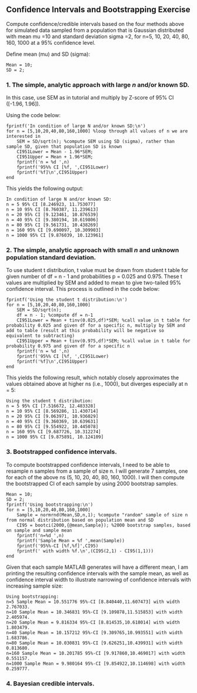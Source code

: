 ## Confidence Intervals and Bootstrapping Exercise

Compute confidence/credible intervals based on the four methods above for simulated data sampled from a population that is Gaussian distributed with mean mu =10 and standard deviation sigma =2, for n=5, 10, 20, 40, 80, 160, 1000 at a 95% confidence level.

Define mean (mu) and SD (sigma): 

```
Mean = 10;
SD = 2;
```

### 1. The simple, analytic approach with large *n* and/or known SD. 

In this case, use SEM as in tutorial and multiply by Z-score of 95% CI ([-1.96, 1.96]). 

Using the code below: 

```
fprintf('In condition of large N and/or known SD:\n')
for n = [5,10,20,40,80,160,1000] %loop through all values of n we are interested in
    SEM = SD/sqrt(n); %compute SEM using SD (sigma), rather than sample SD, given that population SD is known
    CI951Lower = Mean - 1.96*SEM;
    CI951Upper = Mean + 1.96*SEM;
    fprintf('n = %d ',n)
    fprintf('95%% CI [%f, ',CI951Lower)
    fprintf('%f]\n',CI951Upper)
end

```

This yields the following output: 

```
In condition of large N and/or known SD:
n = 5 95% CI [8.246923, 11.753077]
n = 10 95% CI [8.760387, 11.239613]
n = 20 95% CI [9.123461, 10.876539]
n = 40 95% CI [9.380194, 10.619806]
n = 80 95% CI [9.561731, 10.438269]
n = 160 95% CI [9.690097, 10.309903]
n = 1000 95% CI [9.876039, 10.123961]
```


### 2. The simple, analytic approach with small *n* and unknown population standard deviation.

To use student t distribution, t value must be drawn from student t table for given number of df = n - 1 and probabilities p = 0.025 and 0.975. These t values are multiplied by SEM and added to mean to give two-tailed 95% confidence interval. This process is outlined in the code below: 

```
fprintf('Using the student t distribution:\n')
for n = [5,10,20,40,80,160,1000]
    SEM = SD/sqrt(n);
    df = n - 1; %compute df = n-1
    CI951Lower = Mean + tinv(0.025,df)*SEM; %call value in t table for probability 0.025 and given df for a specific n, multiply by SEM and add to table (result at this probability will be negative so equivalent to subtracting)
    CI951Upper = Mean + tinv(0.975,df)*SEM; %call value in t table for probability 0.975 and given df for a specific n
    fprintf('n = %d ',n)
    fprintf('95%% CI [%f, ',CI951Lower)
    fprintf('%f]\n',CI951Upper)
end
```

This yields the following result, which notably closely approximates the values obtained above at higher ns (i.e., 1000), but diverges especially at n = 5: 

```
Using the student t distribution:
n = 5 95% CI [7.516672, 12.483328]
n = 10 95% CI [8.569286, 11.430714]
n = 20 95% CI [9.063971, 10.936029]
n = 40 95% CI [9.360369, 10.639631]
n = 80 95% CI [9.554922, 10.445078]
n = 160 95% CI [9.687726, 10.312274]
n = 1000 95% CI [9.875891, 10.124109]
```


### 3. Bootstrapped confidence intervals.

To compute bootstrapped confidence intervals, I need to be able to resample n samples from a sample of size n. I will generate 7 samples, one for each of the above ns (5, 10, 20, 40, 80, 160, 1000). I will then compute the bootstrapped CI of each sample by using 2000 bootstrap samples. 

```
Mean = 10;
SD = 2;
fprintf('Using bootstrapping:\n')
for n = [5,10,20,40,80,160,1000]
    Sample = normrnd(Mean,SD,n,1); %compute "random" sample of size n from normal distribution based on population mean and SD
    CI95 = bootci(2000,{@mean,Sample}); %2000 bootstrap samples, based on sample and sample mean
    fprintf('n=%d ',n)
    fprintf('Sample Mean = %f ',mean(Sample))
    fprintf('95%%-CI [%f,%f]',CI95)
    fprintf(' with width %f.\n',(CI95(2,1) - CI95(1,1)))
end
```

Given that each sample MATLAB generates will have a different mean, I am printing the resulting confidence intervals with the sample mean, as well as confidence interval width to illustrate narrowing of confidence intervals with increasing sample size:

```
Using bootstrapping:
n=5 Sample Mean = 10.551776 95%-CI [8.840440,11.607473] with width 2.767033.
n=10 Sample Mean = 10.346831 95%-CI [9.109878,11.515853] with width 2.405974.
n=20 Sample Mean = 9.816334 95%-CI [8.814535,10.618014] with width 1.803479.
n=40 Sample Mean = 10.157212 95%-CI [9.309765,10.993551] with width 1.683786.
n=80 Sample Mean = 10.030831 95%-CI [9.626251,10.439931] with width 0.813680.
n=160 Sample Mean = 10.201785 95%-CI [9.917860,10.469017] with width 0.551157.
n=1000 Sample Mean = 9.980164 95%-CI [9.854922,10.114698] with width 0.259777.
```


### 4. Bayesian credible intervals. 


